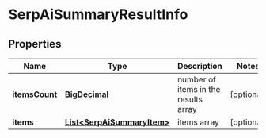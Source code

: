 

# SerpAiSummaryResultInfo


## Properties

| Name | Type | Description | Notes |
|------------ | ------------- | ------------- | -------------|
|**itemsCount** | **BigDecimal** | number of items in the results array |  [optional] |
|**items** | [**List&lt;SerpAiSummaryItem&gt;**](SerpAiSummaryItem.md) | items array |  [optional] |



